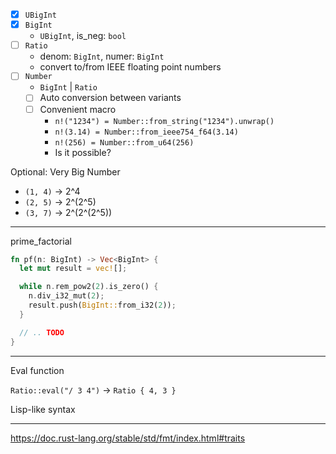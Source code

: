 - [X] `UBigInt`
- [X] `BigInt`
  - `UBigInt`, is_neg: `bool`
- [ ] `Ratio`
  - denom: `BigInt`, numer: `BigInt`
  - convert to/from IEEE floating point numbers
- [ ] `Number`
  - `BigInt` | `Ratio`
  - [ ] Auto conversion between variants
  - [ ] Convenient macro
    - `n!("1234") = Number::from_string("1234").unwrap()`
    - `n!(3.14) = Number::from_ieee754_f64(3.14)`
    - `n!(256) = Number::from_u64(256)`
    - Is it possible?

Optional: Very Big Number
- `(1, 4)` -> 2\^4
- `(2, 5)` -> 2\^(2\^5)
- `(3, 7)` -> 2\^(2\^(2\^5))

---

prime_factorial

```rust
fn pf(n: BigInt) -> Vec<BigInt> {
  let mut result = vec![];

  while n.rem_pow2(2).is_zero() {
    n.div_i32_mut(2);
    result.push(BigInt::from_i32(2));
  }

  // .. TODO
}
```

---

Eval function

`Ratio::eval("/ 3 4")` -> `Ratio { 4, 3 }`

Lisp-like syntax

---

https://doc.rust-lang.org/stable/std/fmt/index.html#traits